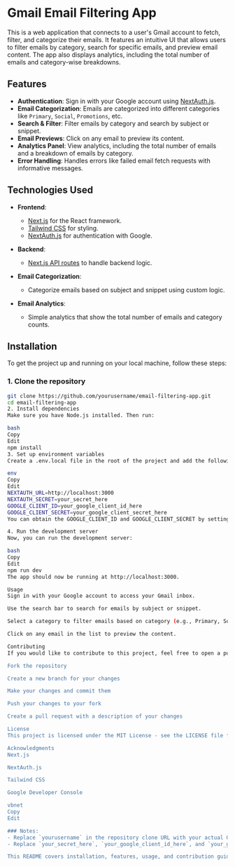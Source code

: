 # Gmail Email Filtering App

This is a web application that connects to a user's Gmail account to fetch, filter, and categorize their emails. It features an intuitive UI that allows users to filter emails by category, search for specific emails, and preview email content. The app also displays analytics, including the total number of emails and category-wise breakdowns.

## Features

- **Authentication**: Sign in with your Google account using [NextAuth.js](https://next-auth.js.org/).
- **Email Categorization**: Emails are categorized into different categories like `Primary`, `Social`, `Promotions`, etc.
- **Search & Filter**: Filter emails by category and search by subject or snippet.
- **Email Previews**: Click on any email to preview its content.
- **Analytics Panel**: View analytics, including the total number of emails and a breakdown of emails by category.
- **Error Handling**: Handles errors like failed email fetch requests with informative messages.

## Technologies Used

- **Frontend**:

  - [Next.js](https://nextjs.org/) for the React framework.
  - [Tailwind CSS](https://tailwindcss.com/) for styling.
  - [NextAuth.js](https://next-auth.js.org/) for authentication with Google.

- **Backend**:
  - [Next.js API routes](https://nextjs.org/docs/api-routes/introduction) to handle backend logic.
- **Email Categorization**:

  - Categorize emails based on subject and snippet using custom logic.

- **Email Analytics**:
  - Simple analytics that show the total number of emails and category counts.

## Installation

To get the project up and running on your local machine, follow these steps:

### 1. Clone the repository

```bash
git clone https://github.com/yourusername/email-filtering-app.git
cd email-filtering-app
2. Install dependencies
Make sure you have Node.js installed. Then run:

bash
Copy
Edit
npm install
3. Set up environment variables
Create a .env.local file in the root of the project and add the following variables:

env
Copy
Edit
NEXTAUTH_URL=http://localhost:3000
NEXTAUTH_SECRET=your_secret_here
GOOGLE_CLIENT_ID=your_google_client_id_here
GOOGLE_CLIENT_SECRET=your_google_client_secret_here
You can obtain the GOOGLE_CLIENT_ID and GOOGLE_CLIENT_SECRET by setting up a project in the Google Developer Console.

4. Run the development server
Now, you can run the development server:

bash
Copy
Edit
npm run dev
The app should now be running at http://localhost:3000.

Usage
Sign in with your Google account to access your Gmail inbox.

Use the search bar to search for emails by subject or snippet.

Select a category to filter emails based on category (e.g., Primary, Social, etc.).

Click on any email in the list to preview the content.

Contributing
If you would like to contribute to this project, feel free to open a pull request or submit an issue. Here's how you can get started:

Fork the repository

Create a new branch for your changes

Make your changes and commit them

Push your changes to your fork

Create a pull request with a description of your changes

License
This project is licensed under the MIT License - see the LICENSE file for details.

Acknowledgments
Next.js

NextAuth.js

Tailwind CSS

Google Developer Console

vbnet
Copy
Edit

### Notes:
- Replace `yourusername` in the repository clone URL with your actual GitHub username.
- Replace `your_secret_here`, `your_google_client_id_here`, and `your_google_client_secret_here` with the actual values from your Google Developer Console setup.

This README covers installation, features, usage, and contribution guidelines to help anyone understand the purpose of the project and how to get started. Let me know if you'd like any further additions!







```
